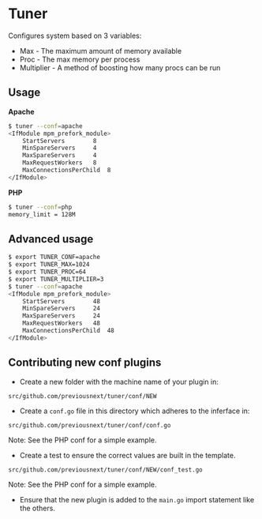 Tuner
=====

Configures system based on 3 variables:

* Max - The maximum amount of memory available
* Proc - The max memory per process
* Multiplier - A method of boosting how many procs can be run

## Usage

**Apache**

```bash
$ tuner --conf=apache
<IfModule mpm_prefork_module>
	StartServers		8
	MinSpareServers		4
	MaxSpareServers		4
	MaxRequestWorkers	8
	MaxConnectionsPerChild  8
</IfModule>
```

**PHP**

```bash
$ tuner --conf=php
memory_limit = 128M
```

## Advanced usage

```bash
$ export TUNER_CONF=apache
$ export TUNER_MAX=1024
$ export TUNER_PROC=64
$ export TUNER_MULTIPLIER=3
$ tuner --conf=apache
<IfModule mpm_prefork_module>
	StartServers		48
	MinSpareServers		24
	MaxSpareServers		24
	MaxRequestWorkers	48
	MaxConnectionsPerChild  48
</IfModule>
```

## Contributing new conf plugins

* Create a new folder with the machine name of your plugin in:

```
src/github.com/previousnext/tuner/conf/NEW
```

* Create a `conf.go` file in this directory which adheres to the inferface in:

```
src/github.com/previousnext/tuner/conf/conf.go
```

Note: See the PHP conf for a simple example.

* Create a test to ensure the correct values are built in the template.

```
src/github.com/previousnext/tuner/conf/NEW/conf_test.go
```

Note: See the PHP conf for a simple example.

* Ensure that the new plugin is added to the `main.go` import statement like the others.
